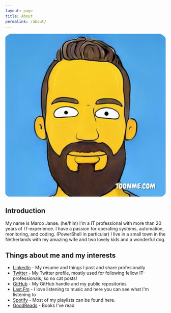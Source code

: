 ```yaml
---
layout: page
title: About
permalink: /about/
---
```


![About Me](/assets/images/marco-simpsonized.png)

## Introduction

My name is Marco Janse. (he/him)
I'm a IT professional with more than 20 years of IT-experience. I have a passion for operating systems, automation, monitoring, and coding. (PowerShell in particular)
I live in a small town in the Netherlands with my amazing wife and two lovely kids and a wonderful dog.

## Things about me and my interests

- [LinkedIn](https://linkedin.com/in/marco-janse-publicprofile) - My resume and things I post and share profesionally
- [Twitter](https://twitter.com/MarcoJanse) - My Twitter profile, mostly used for following fellow IT-professionals, so no cat posts!
- [GitHub](https://github.com/MarcoJanse) - My GitHub handle and my public repositories
- [Last.Fm](https://www.last.fm/user/arcom) - I love listening to music and here you can see what I'm listening to
- [Spotify](https://open.spotify.com/user/arcom76) - Most of my playlists can be found here.
- [GoodReads](https://www.goodreads.com/user/show/46536999-marco-janse) - Books I've read
